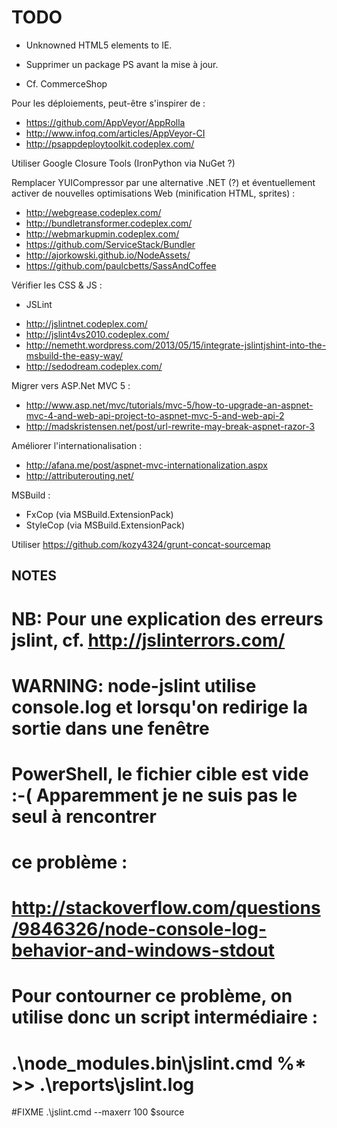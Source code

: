 TODO
====

* Unknowned HTML5 elements to IE.
* Supprimer un package PS avant la mise à jour.

* Cf. CommerceShop

Pour les déploiements, peut-être s'inspirer de :
* https://github.com/AppVeyor/AppRolla
* http://www.infoq.com/articles/AppVeyor-CI
* http://psappdeploytoolkit.codeplex.com/

Utiliser Google Closure Tools (IronPython via NuGet ?)

Remplacer YUICompressor par une alternative .NET (?) et éventuellement activer de nouvelles
optimisations Web (minification HTML, sprites) :
* http://webgrease.codeplex.com/
* http://bundletransformer.codeplex.com/
* http://webmarkupmin.codeplex.com/
* https://github.com/ServiceStack/Bundler
* http://ajorkowski.github.io/NodeAssets/
* https://github.com/paulcbetts/SassAndCoffee

Vérifier les CSS & JS :
* JSLint
- http://jslintnet.codeplex.com/
- http://jslint4vs2010.codeplex.com/
- http://nemetht.wordpress.com/2013/05/15/integrate-jslintjshint-into-the-msbuild-the-easy-way/
- http://sedodream.codeplex.com/

Migrer vers ASP.Net MVC 5 :
* http://www.asp.net/mvc/tutorials/mvc-5/how-to-upgrade-an-aspnet-mvc-4-and-web-api-project-to-aspnet-mvc-5-and-web-api-2
* http://madskristensen.net/post/url-rewrite-may-break-aspnet-razor-3

Améliorer l'internationalisation :
* http://afana.me/post/aspnet-mvc-internationalization.aspx
* http://attributerouting.net/

MSBuild :
* FxCop (via MSBuild.ExtensionPack)
* StyleCop (via MSBuild.ExtensionPack)

Utiliser https://github.com/kozy4324/grunt-concat-sourcemap

NOTES
-----

# NB: Pour une explication des erreurs jslint, cf. http://jslinterrors.com/

# WARNING: node-jslint utilise console.log et lorsqu'on redirige la sortie dans une fenêtre
# PowerShell, le fichier cible est vide :-( Apparemment je ne suis pas le seul à rencontrer
# ce problème :
#   http://stackoverflow.com/questions/9846326/node-console-log-behavior-and-windows-stdout
# Pour contourner ce problème, on utilise donc un script intermédiaire :
# .\node_modules\.bin\jslint.cmd %* >> .\reports\jslint.log

#FIXME .\jslint.cmd --maxerr 100 $source